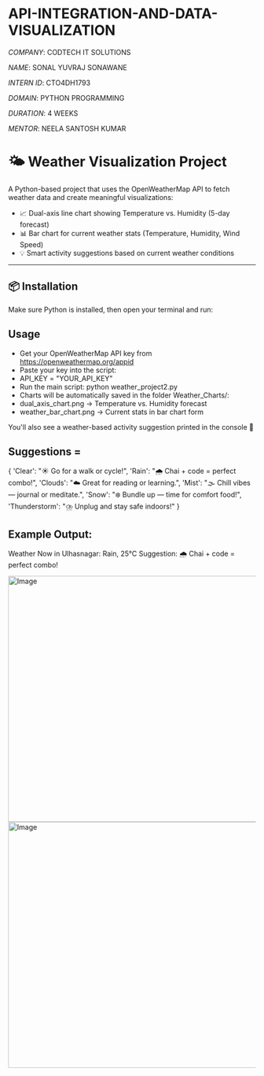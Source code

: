 # API-INTEGRATION-AND-DATA-VISUALIZATION

*COMPANY*: CODTECH IT SOLUTIONS

*NAME*: SONAL YUVRAJ SONAWANE

*INTERN ID*: CTO4DH1793

*DOMAIN*: PYTHON PROGRAMMING

*DURATION*: 4 WEEKS

*MENTOR*: NEELA SANTOSH KUMAR

# 🌤️ Weather Visualization Project

A Python-based project that uses the OpenWeatherMap API to fetch weather data and create meaningful visualizations:
- 📈 Dual-axis line chart showing Temperature vs. Humidity (5-day forecast)
- 📊 Bar chart for current weather stats (Temperature, Humidity, Wind Speed)
- 💡 Smart activity suggestions based on current weather conditions

---

## 📦 Installation

Make sure Python is installed, then open your terminal and run:


## Usage

- Get your OpenWeatherMap API key from https://openweathermap.org/appid
- Paste your key into the script:
- API_KEY = "YOUR_API_KEY"
- Run the main script: python weather_project2.py
- Charts will be automatically saved in the folder Weather_Charts/:
- dual_axis_chart.png → Temperature vs. Humidity forecast
- weather_bar_chart.png → Current stats in bar chart form

You'll also see a weather-based activity suggestion printed in the console 🌈


##  Suggestions =
 {
  'Clear': "☀️ Go for a walk or cycle!",
  'Rain': "🌧️ Chai + code = perfect combo!",
  'Clouds': "☁️ Great for reading or learning.",
  'Mist': "🌫️ Chill vibes — journal or meditate.",
  'Snow': "❄️ Bundle up — time for comfort food!",
  'Thunderstorm': "⛈️ Unplug and stay safe indoors!"
}


## Example Output:
   Weather Now in Ulhasnagar: Rain, 25°C
   Suggestion: 🌧️ Chai + code = perfect combo!

<img width="1000" height="500" alt="Image" src="https://github.com/user-attachments/assets/cf70a37c-2751-4f97-8523-ba4546643453" />
<img width="600" height="500" alt="Image" src="https://github.com/user-attachments/assets/14250623-eac6-4347-ad61-dfe4e30f0634" />
 
